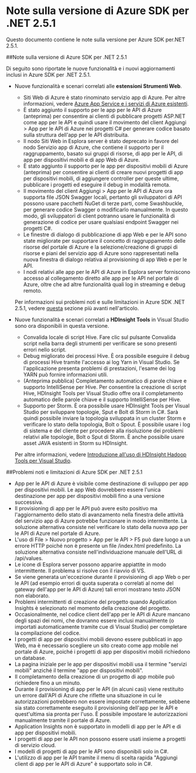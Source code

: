 <properties 
   pageTitle="Note sulla versione di Azure SDK per .NET 2.5.1" 
   description="Note sulla versione di Azure SDK per .NET 2.5.1" 
   services="app-service" 
   documentationCenter=".net,nodejs,java" 
   authors="Juliako" 
   manager="dwrede" 
   editor=""/>

<tags
   ms.service="app-service"
   ms.devlang="multiple"
   ms.topic="article"
   ms.tgt_pltfrm="na"
   ms.workload="integration" 
   ms.date="01/03/2016"
   ms.author="juliako"/>


# Note sulla versione di Azure SDK per .NET 2.5.1

Questo documento contiene le note sulla versione per Azure SDK per.NET 2.5.1.

##Note sulla versione di Azure SDK per .NET 2.5.1

Di seguito sono riportate le nuove funzionalità e i nuovi aggiornamenti inclusi in Azure SDK per .NET 2.5.1.

- Nuove funzionalità e scenari correlati alle **estensioni Strumenti Web**. 

	- Siti Web di Azure è stato rinominato servizio app di Azure. Per altre informazioni, vedere [Azure App Service e i servizi di Azure esistenti](app-service-changes-existing-services.md).
	- È stato aggiunto il supporto per le app per le API di Azure (anteprima) per consentire ai clienti di pubblicare progetti ASP.NET come app per le API e quindi usare il movimento del client Aggiungi > App per le API di Azure nei progetti C# per generare codice basato sulla struttura dell'app per le API distribuita. 
	- Il nodo Siti Web in Esplora server è stato deprecato in favore del nodo Servizio app di Azure, che contiene il supporto per il raggruppamento, basato sui gruppi di risorse, di app per le API, di app per dispositivi mobili e di app Web di Azure.
	- È stato aggiunto il supporto per le app per dispositivi mobili di Azure (anteprima) per consentire ai clienti di creare nuovi progetti di app per dispositivi mobili, di aggiungere controller per queste ultime, pubblicare i progetti ed eseguire il debug in modalità remota.
	- Il movimento del client Aggiungi > App per le API di Azure ora supporta file JSON Swagger locali, pertanto gli sviluppatori di API possono usare pacchetti NuGet di terze parti, come Swashbuckle, per generare codice Swagger o modificarlo manualmente. In questo modo, gli sviluppatori di client potranno usare le funzionalità di generazione di codice per usare qualsiasi endpoint Swagger nei progetti C#. 
	- Le finestre di dialogo di pubblicazione di app Web e per le API sono state migliorate per supportare il concetto di raggruppamento delle risorse del portale di Azure e la selezione/creazione di gruppi di risorse e piani del servizio app di Azure sono rappresentati nella nuova finestra di dialogo relativa al provisioning di app Web e per le API. 
	- I nodi relativi alle app per le API di Azure in Esplora server forniscono accesso al collegamento diretto alle app per le API nel portale di Azure, oltre che ad altre funzionalità quali log in streaming e debug remoto.

	Per informazioni sui problemi noti e sulle limitazioni in Azure SDK .NET 2.5.1, vedere [questa](app-service-release-notes.md#known_issues_2_5_1) sezione più avanti nell'articolo.


- Nuove funzionalità e scenari correlati a **HDInsight Tools** in Visual Studio sono ora disponibili in questa versione.
	- Convalida locale di script Hive. Fare clic sul pulsante Convalida script nella barra degli strumenti per verificare se sono presenti errori nello script. 
	- Debug migliorato dei processi Hive. È ora possibile eseguire il debug di processi Hive tramite l'accesso ai log Yarn in Visual Studio. Se l'applicazione presenta problemi di prestazioni, l'esame dei log YARN può fornire informazioni utili.
	- (Anteprima pubblica) Completamento automatico di parole chiave e supporto IntelliSense per Hive. Per consentire la creazione di script Hive, HDInsight Tools per Visual Studio offre ora il completamento automatico delle parole chiave e il supporto IntelliSense per Hive.
	- Supporto per Storm. È ora possibile usare HDInsight Tools per Visual Studio per sviluppare topologie, Sput e Bolt di Storm in C#. Sarà quindi possibile inviare la topologia sviluppata in un cluster Storm e verificare lo stato della topologia, Bolt o Spout. È possibile usare i log di sistema e del cliente per procedere alla risoluzione dei problemi relativi alle topologie, Bolt o Sput di Storm. È anche possibile usare asset JAVA esistenti in Storm su HDInsight.
	
	Per altre informazioni, vedere [Introduzione all'uso di HDInsight Hadoop Tools per Visual Studio](hdinsight-hadoop-visual-studio-tools-get-started.md).



##<a id="known_issues_2_5_1"></a>Problemi noti e limitazioni di Azure SDK per .NET 2.5.1

- App per le API di Azure è visibile come destinazione di sviluppo per app per dispositivi mobili. Le app Web dovrebbero essere l'unica destinazione per app per dispositivi mobili fino a una versione successiva. 
- Il provisioning di app per le API può avere esito positivo ma l'aggiornamento dello stato di avanzamento nella finestra delle attività del servizio app di Azure potrebbe funzionare in modo intermittente. La soluzione alternativa consiste nel verificare lo stato della nuova app per le API di Azure nel portale di Azure. 
- L'uso di File > Nuovo progetto > App per le API > F5 può dare luogo a un errore HTTP poiché non è presente un file /index.html predefinito. La soluzione alternativa consiste nell'individuazione manuale dell'URL di /api/values. 
- Le icone di Esplora server possono apparire appiattite in modo intermittente. Il problema si risolve con il riavvio di VS. 
- Se viene generata un'eccezione durante il provisioning di app Web o per le API (ad esempio errori di quota superata o correlati al nome del gateway dell'app per le API di Azure) tali errori mostrano testo JSON non elaborato. 
- Problemi intermittenti di creazione del progetto quando Application Insights è selezionato nel momento della creazione del progetto.
- Occasionalmente, nel codice client dell'app per le API di Azure mancano degli spazi dei nomi, che dovranno essere inclusi manualmente (o importati automaticamente tramite cue di Visual Studio) per completare la compilazione del codice. 
- I progetti di app per dispositivi mobili devono essere pubblicati in app Web, ma è necessario scegliere un sito creato come app mobile nel portale di Azure, poiché i progetti di app per dispositivi mobili richiedono un database. 
- La pagina iniziale per le app per dispositivi mobili usa il termine "servizi mobili" anziché il termine "app per dispositivi mobili". 
- Il completamento della creazione di un progetto di app mobile può richiedere fino a un minuto. 
- Durante il provisioning di app per le API (in alcuni casi) viene restituito un errore dall'API di Azure che riflette una situazione in cui le autorizzazioni potrebbero non essere impostate correttamente, sebbene sia stato correttamente eseguito il provisioning dell'app per le API e quest'ultima sia pronta per l'uso. È possibile impostare le autorizzazioni manualmente tramite il portale di Azure.
- Application Insights non è supportato in modelli di app per le API e di app per dispositivi mobili.
- I progetti di app per le API non possono essere usati insieme a progetti di servizio cloud.
- I modelli di progetti di app per le API sono disponibili solo in C#.
- L'utilizzo di app per le API tramite il menu di scelta rapida "Aggiungi client di app per le API di Azure" è supportato solo in C#.

 

<!---HONumber=AcomDC_0107_2016-->